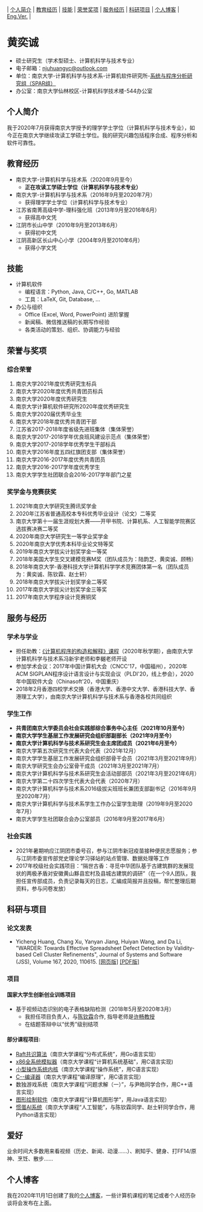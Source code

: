 | [个人简介](#个人简介) | [教育经历](#教育经历) | [技能](#技能) | [荣誉奖项](#荣誉与奖项) | [服务经历](#服务与经历) | [科研项目](#科研与项目) | [个人博客](https://njubroccoli.github.io/blog/) | [Eng.Ver.](https://njubroccoli.github.io/en-us/) |

# 黄奕诚

- 硕士研究生（学术型硕士、计算机科学与技术专业）
- 电子邮箱：<a href="mailto:njuhuangyc@outlook.com">njuhuangyc@outlook.com</a>
- 单位：南京大学-计算机科学与技术系-计算机软件研究所-<a href="http://ics.nju.edu.cn/spar/">系统与程序分析研究组（SPAR组）</a>
- 办公室：南京大学仙林校区-计算机科学技术楼-544办公室

## 个人简介

我于2020年7月获得南京大学授予的理学学士学位（计算机科学与技术专业），如今正在南京大学继续攻读工学硕士学位。我的研究兴趣包括程序合成、程序分析和软件可靠性。

## 教育经历

- 南京大学-计算机科学与技术系（2020年9月至今）
  - **正在攻读工学硕士学位（计算机科学与技术专业）**
- 南京大学-计算机科学与技术系（2016年9月至2020年7月）
  - 获得理学学士学位（计算机科学与技术专业）
- 江苏省南菁高级中学-理科强化班（2013年9月至2016年6月）
  - 获得高中文凭
- 江阴市长山中学（2010年9月至2013年6月）
  - 获得初中文凭
- 江阴高新区长山中心小学（2004年9月至2010年6月）
  - 获得小学文凭

## 技能

- 计算机软件
    + 编程语言：Python, Java, C/C++, Go, MATLAB
    + 工具：LaTeX, Git, Database, ...
- 办公与组织
    + Office (Excel, Word, PowerPoint) 进阶掌握
    + 新闻稿、微信推送稿的长期写作经验
    + 各类活动的策划、组织、协调能力与经验

## 荣誉与奖项

### 综合荣誉

1. 南京大学2021年度优秀研究生标兵
2. 南京大学2020年度优秀共青团员标兵
3. 南京大学2020年度优秀研究生
4. 南京大学计算机软件研究所2020年度优秀研究生
5. 南京大学2020届优秀毕业生
6. 南京大学2018年度优秀共青团干部
7. 江苏省2017-2018年度省级先进班集体（集体荣誉）
8. 南京大学2017-2018学年优良班风建设示范点（集体荣誉）
9. 南京大学2017-2018学年优秀学生干部标兵
10. 南京大学2016年度五四红旗团支部（集体荣誉）
11. 南京大学2016-2017年度优秀共青团员
12. 南京大学2016-2017学年度优秀学生
13. 南京大学学生社团联合会2016-2017学年部门之星

### 奖学金与竞赛获奖

1. 2021年南京大学研究生腾讯奖学金
2. 2020年江苏省普通高校本专科优秀毕业设计（论文）二等奖
3. 南京大学第十一届生涯规划大赛——开甲书院、计算机系、人工智能学院赛区选拔赛决赛二等奖
4. 2020年南京大学研究生一等学业奖学金
5. 2020年南京大学优秀本科毕业论文特等奖
6. 2019年南京大学拔尖计划奖学金一等奖
7. 2018年美国大学生交叉建模竞赛M奖（团队成员为：陆韵芝、黄奕诚、顾畅）
8. 2018年南京大学-香港科技大学计算机科学学术竞赛团体第一名（团队成员为：黄奕诚、陈钦霖、赵士轩）
9. 2018年南京大学拔尖计划奖学金二等奖
10. 2017年南京大学拔尖计划奖学金三等奖
11. 2017年南京大学程序设计竞赛铜奖

## 服务与经历

### 学术与学业

- 担任助教：<a href="https://nju-sicp.bitbucket.io">《计算机程序的构造和解释》课程</a>（2020年秋学期），由南京大学计算机科学与技术系冯新宇老师和李樾老师开设
- 参加学术会议：2017年中国计算机大会（CNCC'17，中国福州），2020年ACM SIGPLAN程序设计语言设计与实现会议（PLDI'20，线上参会），2020年中国软件大会（Chinasoft'20，中国重庆）
- 2018年2月香港四校学术交换（香港大学、香港中文大学、香港科技大学、香港理工大学），由南京大学计算机科学与技术系与香港各校共同组织

### 学生工作

- **共青团南京大学委员会社会实践部综合事务中心主任（2021年10月至今）**
- **南京大学学生基层工作发展研究会组织部副部长（2021年9月至今）**
- **南京大学计算机科学与技术系研究生会主席团成员（2021年6月至今）**
- 南京大学第五次研究生代表大会代表（2021年12月）
- 南京大学学生基层工作发展研究会组织部骨干会员（2021年3月至2021年9月）
- 南京大学研究生会办公室骨干成员（2021年3月至2021年7月）
- 南京大学计算机科学与技术系研究生会活动部部员（2021年3月至2021年6月）
- 南京大学第二十四次学生代表大会代表（2020年7月）
- 南京大学计算机科学与技术系2016级拔尖班班长兼团支部副书记（2016年9月至2020年7月）
- 南京大学计算机科学与技术系学生工作办公室学生助理（2019年9月至2020年7月）
- 南京大学学生社团联合会办公室部员（2016年9月至2017年6月）

### 社会实践

- 2021年暑期响应江阴团市委号召，参与江阴市新冠疫苗接种便民志愿服务；参与江阴市委宣传部党史理论学习驿站的站点管理、数据处理等工作
- 2017年校级社会实践项目：“隔世古香：寻觅中华团队基于古建筑群的发展现状的两极矛盾对安徽黄山黟县宏村及县城古建筑的调研”（在一个9人团队，我担任宣传部成员，负责记录每天的日志，汇编成简报并且投稿，帮忙整理后期资料，参与问卷发放）

## 科研与项目

### 论文发表

- Yicheng Huang, Chang Xu, Yanyan Jiang, Huiyan Wang, and Da Li, "WARDER: Towards Effective Spreadsheet Defect Detection by Validity-based Cell Cluster Refinements", Journal of Systems and Software (JSS), Volume 167, 2020, 110615. <a href="https://doi.org/10.1016/j.jss.2020.110615">[网页版]</a> <a href="https://njubroccoli.github.io/publications/huang_2020_warder.pdf">[PDF版]</a>

### 项目

#### 国家大学生创新创业训练项目

- 基于视频动态识别的电子表格缺陷检测（2018年5月至2020年3月）
  - 我担任项目负责人，与[陈钦霖](https://qinlinchen.github.io/)合作, 指导老师是[许畅教授](https://cs.nju.edu.cn/changxu/)
  - 在结题答辩中以“优秀”级别结项

#### 部分课程项目:

- [Raft共识算法](https://github.com/NJUBroccoli/raft-impl)（南京大学课程“分布式系统”，用Go语言实现）
- [x86全系统模拟器](https://github.com/NJUBroccoli/Programming-Assignment-2017)（南京大学课程“计算机系统基础”，用C语言实现)
- [小型操作系统内核](https://github.com/NJUBroccoli/oslab)（南京大学课程“操作系统”，用C语言实现）
- [C--编译器](https://github.com/NJUBroccoli/HYCompiler)（南京大学课程“编译原理”，用C语言实现）
- 数独游戏系统（南京大学课程“问题求解（一）”，与尹皓同学合作，用C++语言实现）
- [图形绘制软件](https://github.com/NJUBroccoli/HYC-Paint)（南京大学课程“计算机图形学”，用Java语言实现）
- [惯蛋AI系统](https://github.com/QinlinChen/guandan-ai)（南京大学课程“人工智能”，与陈钦霖同学、赵士轩同学合作，用Python语言实现）

## 爱好

业余时间大多数用来看视频（历史、新闻、动漫……）、刷知乎、健身、打FF14/原神、烹饪、散步……

## 个人博客

我在2020年11月1日创建了我的[个人博客](https://njubroccoli.github.io/blog/)，一些计算机课程的笔记或者个人经历杂谈将会发布在上面。